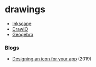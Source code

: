 # drawings

* [Inkscape](https://inkscape.org/)
* [DrawIO](https://www.draw.io/)
* [Geogebra](https://www.geogebra.org/)

### Blogs

* [Designing an icon for your app](https://blogs.gnome.org/tbernard/2019/12/30/designing-an-icon-for-your-app/) \(2019\)

